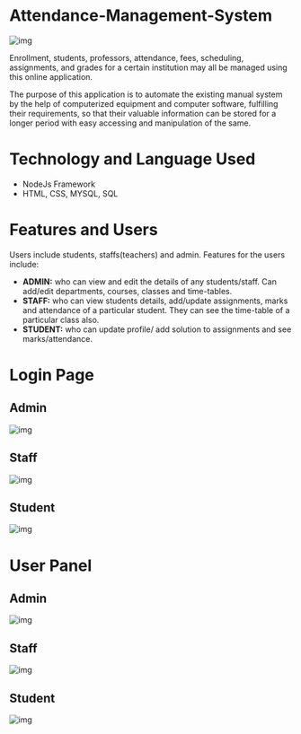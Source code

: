 # Attendance-Management-System
![img](https://github.com/hackifme1/Attendence-Management-System/blob/main/docs/index.PNG)

Enrollment, students, professors, attendance, fees, scheduling, assignments, and grades for a certain institution may all be managed using this online application.

The purpose of this application is to automate the existing manual system by the help of computerized equipment and computer software, fulfilling their requirements, so that their valuable information can be stored for a longer period with easy accessing and manipulation of the same.

# Technology and Language Used
  * NodeJs Framework
  * HTML, CSS, MYSQL, SQL

# Features and Users
Users include students, staffs(teachers) and admin. Features for the users include:

  - **ADMIN:** who can view and edit the details of any students/staff. Can add/edit departments, courses, classes and time-tables.
  - **STAFF:** who can view students details, add/update assignments, marks and attendance of a particular student. They can see the time-table of a particular class also.
  - **STUDENT:** who can update profile/ add solution to assignments and see marks/attendance.

# Login Page
  ## Admin
  ![img](https://github.com/hackifme1/Attendence-Management-System/blob/main/docs/admin_login.PNG)
  
  ## Staff
  ![img](https://github.com/hackifme1/Attendence-Management-System/blob/main/docs/staff_login.PNG)
  
  ## Student
  ![img](https://github.com/hackifme1/Attendence-Management-System/blob/main/docs/student_login.PNG)

# User Panel
  ## Admin
  ![img](https://github.com/hackifme1/Attendence-Management-System/blob/main/docs/admin_panel.PNG)
  
  ## Staff
  ![img](https://github.com/hackifme1/Attendence-Management-System/blob/main/docs/staff_panel.PNG)
  
  ## Student
  ![img](https://github.com/hackifme1/Attendence-Management-System/blob/main/docs/student_panel.PNG)
